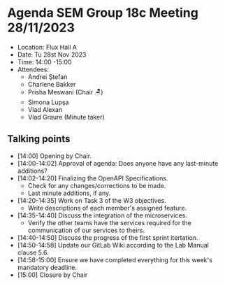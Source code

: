 # Agenda SEM Group 18c Meeting 28/11/2023

* Location: Flux Hall A
* Date: Tu 28st Nov 2023
* Time: 14:00 -15:00
* Attendees:
  * Andrei Ştefan
  * Charlene Bakker 
  * Prisha Meswani (Chair :chair:)
  * Simona Lupşa
  * Vlad Alexan
  * Vlad Graure (Minute taker)
  
## Talking points
* [14:00] Opening by Chair.
* [14:00-14:02] Approval of agenda: Does anyone have any last-minute additions?
* [14:02-14:20] Finalizing the OpenAPI Specifications.
  * Check for any changes/corrections to be made.
  * Last minute additions, if any.
* [14:20-14:35] Work on Task 3 of the W3 objectives.
  * Write descriptions of each member's assigned feature.
* [14:35-14:40] Discuss the integration of the microservices.
  * Verify the other teams have the services required for the communication of our services to theirs.
* [14:40-14:50] Discuss the progress of the first sprint itertation.
* [14:50-14:58] Update our GitLab Wiki according to the Lab Manual clause 5.6.
* [14:58-15:00] Ensure we have completed everything for this week's mandatory deadline.
* [15:00] Closure by Chair
